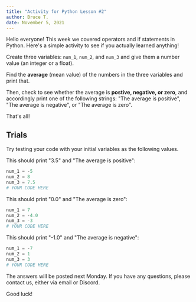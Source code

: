 ```yaml
---
title: "Activity for Python Lesson #2"
author: Bruce T.
date: November 5, 2021
---
```


Hello everyone!
This week we covered operators and if statements in Python.
Here's a simple activity
to see if you actually learned anything!

Create three variables: `num_1`, `num_2`, and `num_3`
and give them a number value (an integer or a float).

Find the **average** (mean value)
of the numbers in the three variables
and print that.

Then, check to see whether the average is **postive, negative, or zero**,
and accordingly print one of the following strings:
"The average is positive",
"The average is negative",
or "The average is zero".

That's all!

## Trials

Try testing your code with your initial variables
as the following values.

This should print "3.5" and "The average is positive":

```python
num_1 = -5
num_2 = 8
num_3 = 7.5
# YOUR CODE HERE
```

This should print "0.0" and "The average is zero":

```python
num_1 = 7
num_2 = -4.0
num_3 = -3
# YOUR CODE HERE
```

This should print "-1.0" and "The average is negative":

```python
num_1 = -7
num_2 = 1
num_3 = 3
# YOUR CODE HERE
```

The answers will be posted next Monday.
If you have any questions, please contact us,
either via email or Discord.

Good luck!
